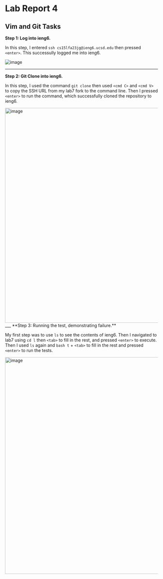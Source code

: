 # Lab Report 4

## Vim and Git Tasks


**Step 1: Log into ieng6.**

In this step, I entered `ssh cs15lfa23jg@ieng6.ucsd.edu` then pressed `<enter>`. This successully logged me into ieng6. 

![image](https://github.com/alex-franz/cse15l-lab-reports/assets/146875191/63945e19-9978-4c64-b9da-f17abd31cfee)
___
**Step 2: Git Clone into ieng6.**

In this step, I used the command `git clone` then used `<cmd C>` and `<cmd V>` to copy the SSH URL from my lab7 fork to the command line. Then 
I pressed `<enter>` to run the command, which successfully cloned the repository to ieng6. 

<img width="706" alt="image" src="https://github.com/alex-franz/cse15l-lab-reports/assets/146875191/2a62ef46-cb22-40b9-9237-28ee3145ae8a">
___
**Step 3: Running the test, demonstrating failure.**

My first step was to use `ls` to see the contents of ieng6. Then I navigated to lab7 using `cd l` then `<tab>` to fill in the rest, and pressed `<enter>` to execute. 
Then I used `ls` again and `bash t` + `<tab>` to fill in the rest and pressed `<enter>` to run the tests. 

<img width="712" alt="image" src="https://github.com/alex-franz/cse15l-lab-reports/assets/146875191/5a80a21c-0b96-4191-b8ca-d50de9a93e08">


